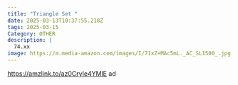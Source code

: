```yaml
---
title: "Triangle Set "
date: 2025-03-13T10:37:55.218Z
tags: 2025-03-15
Category: OTHER
description: |
  74.xx
image: https://m.media-amazon.com/images/I/71xZ+MAc5mL._AC_SL1500_.jpg
---
```

https://amzlink.to/az0CryIe4YMlE   ad